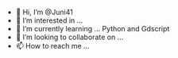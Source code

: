 - 👋 Hi, I’m @Juni41
- 👀 I’m interested in ...
- 🌱 I’m currently learning ... Python and Gdscript
- 💞️ I’m looking to collaborate on ... 
- 📫 How to reach me ... 


<!---
Juni41/Juni41 is a ✨ special ✨ repository because its `README.md` (this file) appears on your GitHub profile.
You can click the Preview link to take a look at your changes.
--->

